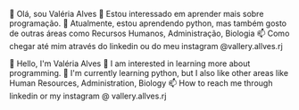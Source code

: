 👋 Olá, sou Valéria Alves
👀 Estou interessado em aprender mais sobre programação.
🌱 Atualmente, estou aprendendo python, mas também gosto de outras áreas como Recursos Humanos, Administração, Biologia
📫 Como chegar até mim através do linkedin ou do meu instagram @vallery.allves.rj

👋 Hello, I'm Valéria Alves
👀 I am interested in learning more about programming.
🌱 I'm currently learning python, but I also like other areas like Human Resources, Administration, Biology
📫 How to reach me through linkedin or my instagram @ vallery.allves.rj

<!---
valeria-allves/valeria-allves is a ✨ special ✨ repository because its `README.md` (this file) appears on your GitHub profile.
You can click the Preview link to take a look at your changes.
--->
